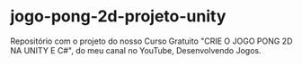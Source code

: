 # jogo-pong-2d-projeto-unity
 Repositório com o projeto do nosso Curso Gratuito "CRIE O JOGO PONG 2D NA UNITY E C#", do meu canal no YouTube, Desenvolvendo Jogos.
